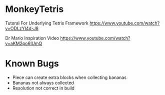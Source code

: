 # MonkeyTetris
Tutoral For Underlying Tetris Framework
https://www.youtube.com/watch?v=ODLzYI4d-J8

Dr Mario Inspiration Video
https://www.youtube.com/watch?v=aKM2po6IUmQ

# Known Bugs
-  Piece can create extra blocks when collecting bananas
-  Bananas not always collected
-  Resolution not correct in build
